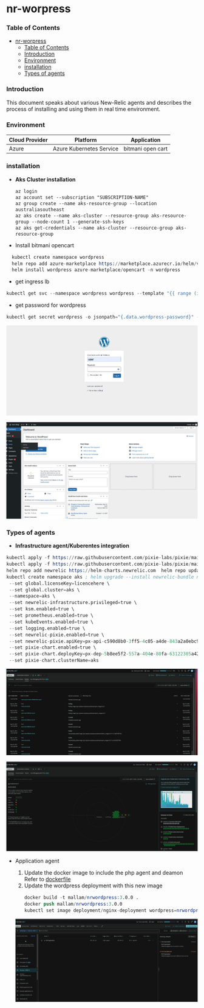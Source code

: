 # nr-worpress
### Table of Contents
- [nr-worpress](#nr-worpress)
    - [Table of Contents](#table-of-contents)
    - [Introduction](#introduction)
    - [Environment](#environment)
    - [installation](#installation)
    - [Types of agents](#types-of-agents)

### Introduction

This document speaks about various New-Relic agents and describes the process of installing and using them in real time environment.

### Environment

| Cloud Provider  | Platform |Application |
| ----------------| ----------- |----------| 
|   Azure         | Azure Kubernetes Service| bitmani open cart  |

### installation

- **Aks Cluster installation**
  ```
  az login
  az account set --subscription "SUBSCRIPTION-NAME"
  az group create --name aks-resource-group --location australiasoutheast
  az aks create --name aks-cluster --resource-group aks-resource-group --node-count 1 --generate-ssh-keys
  az aks get-credentials --name aks-cluster --resource-group aks-resource-group

- Install bitmani opencart
  
```s
  kubectl create namespace wordpress
  helm repo add azure-marketplace https://marketplace.azurecr.io/helm/v1/repo
  helm install wordpress azure-marketplace/opencart -n wordpress
```
  
-  get ingress lb

```s
kubectl get svc --namespace wordpress wordpress --template "{{ range (index .status.loadBalancer.ingress 0) }}{{.}}{{ end }}"
```

- get password for wordpress

```s
kubectl get secret wordpress -o jsonpath="{.data.wordpress-password}" -n wordpress | base64 --decode
```

![alt text](https://github.com/rmallam/nr-worpress/blob/main/worpress.png?raw=true)

![alt text](https://github.com/rmallam/nr-worpress/blob/main/wploggedin.png?raw=true)

### Types of agents

- **Infrastructure agent/Kuberentes integration**


```s
kubectl apply -f https://raw.githubusercontent.com/pixie-labs/pixie/main/k8s/operator/crd/base/px.dev_viziers.yaml 
kubectl apply -f https://raw.githubusercontent.com/pixie-labs/pixie/main/k8s/operator/helm/crds/olm_crd.yaml 
helm repo add newrelic https://helm-charts.newrelic.com  helm repo update
kubectl create namespace aks ; helm upgrade --install newrelic-bundle newrelic/nri-bundle \
 --set global.licenseKey=licencehere \
 --set global.cluster=aks \
 --namespace=aks \
 --set newrelic-infrastructure.privileged=true \
 --set ksm.enabled=true \
 --set prometheus.enabled=true \
 --set kubeEvents.enabled=true \
 --set logging.enabled=true \
 --set newrelic-pixie.enabled=true \
 --set newrelic-pixie.apiKey=px-api-c590d8b0-3ff5-4c05-a4de-843a2a0ebc92 \
 --set pixie-chart.enabled=true \
 --set pixie-chart.deployKey=px-dep-5b8ee5f2-557a-404e-80fa-63122305a420 \
 --set pixie-chart.clusterName=aks 
 ```

![alt text](https://github.com/rmallam/nr-worpress/blob/main/newrelicaks.png?raw=true)

![alt text](https://github.com/rmallam/nr-worpress/blob/main/newrelicaks2.png?raw=true)

- Application agent
  
  1. Update the docker image to include the php agent and deamon 
     Refer to [dockerfile](dockerfile)
  2. Update the wordpress deployment with this new image
      ```s
      docker build -t mallam/nrwordpress:3.0.0 .
      docker push mallam/nrwordpress:3.0.0
      kubectl set image deployment/nginx-deployment wordpress=nrwordpress:3.0.0 --record
      ```


  ![alt text](https://github.com/rmallam/nr-worpress/blob/main/phpappnr.png?raw=true)
   